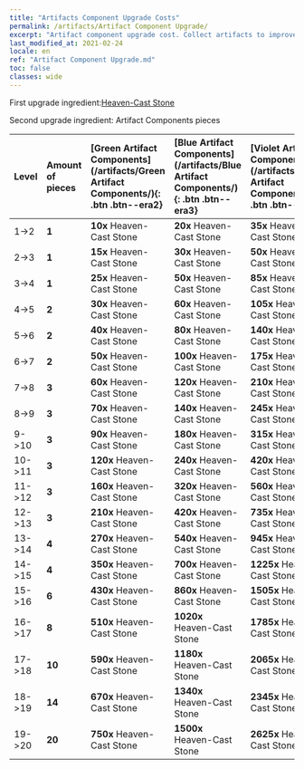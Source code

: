 ```yaml
---
title: "Artifacts Component Upgrade Costs"
permalink: /artifacts/Artifact Component Upgrade/
excerpt: "Artifact component upgrade cost. Collect artifacts to improve your heroes' attributes and unlock powerful skills."
last_modified_at: 2021-02-24
locale: en
ref: "Artifact Component Upgrade.md"
toc: false
classes: wide
---
```


  First upgrade ingredient:[Heaven-Cast Stone](/Items/art_42/)

  Second upgrade ingredient: Artifact Components pieces 

  |  Level  | Amount of pieces | [Green Artifact Components](/artifacts/Green Artifact Components/){: .btn .btn--era2} | [Blue Artifact Components](/artifacts/Blue Artifact Components/){: .btn .btn--era3} | [Violet Artifact Components](/artifacts/Violet Artifact Components/){: .btn .btn--era4} | [Orange Artifact Components](/artifacts/Orange Artifact Components/){: .btn .btn--era5} |
  |:--------|:-----------------|:-------|:-------|:-------|:-------|
  | 1->2  | **1** | **10x** Heaven-Cast Stone | **20x** Heaven-Cast Stone | **35x** Heaven-Cast Stone | **60x** Heaven-Cast Stone |
  | 2->3  | **1** | **15x** Heaven-Cast Stone | **30x** Heaven-Cast Stone | **50x** Heaven-Cast Stone | **85x** Heaven-Cast Stone |
  | 3->4  | **1** | **25x** Heaven-Cast Stone | **50x** Heaven-Cast Stone | **85x** Heaven-Cast Stone | **145x** Heaven-Cast Stone |
  | 4->5  | **2** | **30x** Heaven-Cast Stone | **60x** Heaven-Cast Stone | **105x** Heaven-Cast Stone | **180x** Heaven-Cast Stone |
  | 5->6  | **2** | **40x** Heaven-Cast Stone | **80x** Heaven-Cast Stone | **140x** Heaven-Cast Stone | **240x** Heaven-Cast Stone |
  | 6->7  | **2** | **50x** Heaven-Cast Stone | **100x** Heaven-Cast Stone | **175x** Heaven-Cast Stone | **300x** Heaven-Cast Stone |
  | 7->8  | **3** | **60x** Heaven-Cast Stone | **120x** Heaven-Cast Stone | **210x** Heaven-Cast Stone | **360x** Heaven-Cast Stone |
  | 8->9  | **3** | **70x** Heaven-Cast Stone | **140x** Heaven-Cast Stone | **245x** Heaven-Cast Stone | **420x** Heaven-Cast Stone |
  | 9->10  | **3** | **90x** Heaven-Cast Stone | **180x** Heaven-Cast Stone | **315x** Heaven-Cast Stone | **540x** Heaven-Cast Stone |
  | 10->11  | **3** | **120x** Heaven-Cast Stone | **240x** Heaven-Cast Stone | **420x** Heaven-Cast Stone | **720x** Heaven-Cast Stone |
  | 11->12  | **3** | **160x** Heaven-Cast Stone | **320x** Heaven-Cast Stone | **560x** Heaven-Cast Stone | **960x** Heaven-Cast Stone |
  | 12->13  | **3** | **210x** Heaven-Cast Stone | **420x** Heaven-Cast Stone | **735x** Heaven-Cast Stone | **1260x** Heaven-Cast Stone |
  | 13->14  | **4** | **270x** Heaven-Cast Stone | **540x** Heaven-Cast Stone | **945x** Heaven-Cast Stone | **1620x** Heaven-Cast Stone |
  | 14->15  | **4** | **350x** Heaven-Cast Stone | **700x** Heaven-Cast Stone | **1225x** Heaven-Cast Stone | **2100x** Heaven-Cast Stone |
  | 15->16  | **6** | **430x** Heaven-Cast Stone | **860x** Heaven-Cast Stone | **1505x** Heaven-Cast Stone | **2580x** Heaven-Cast Stone |
  | 16->17  | **8** | **510x** Heaven-Cast Stone | **1020x** Heaven-Cast Stone | **1785x** Heaven-Cast Stone | **3060x** Heaven-Cast Stone |
  | 17->18  | **10** | **590x** Heaven-Cast Stone | **1180x** Heaven-Cast Stone | **2065x** Heaven-Cast Stone | **3540x** Heaven-Cast Stone |
  | 18->19  | **14** | **670x** Heaven-Cast Stone | **1340x** Heaven-Cast Stone | **2345x** Heaven-Cast Stone | **4020x** Heaven-Cast Stone |
  | 19->20  | **20** | **750x** Heaven-Cast Stone | **1500x** Heaven-Cast Stone | **2625x** Heaven-Cast Stone | **4500x** Heaven-Cast Stone |
